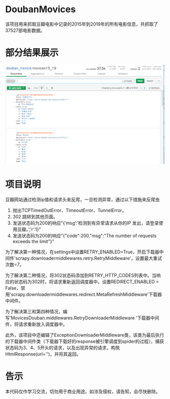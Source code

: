 # DoubanMovices
该项目用来抓取豆瓣电影中记录的2015年到2019年的所有电影信息，共抓取了37527部电影数据。

# 部分结果展示
![](https://github.com/cyhleo/DoubanMovices/blob/master/MovicesDouban/image/result.png)

# 项目说明

豆瓣网站通过检测ip值和请求头来反爬，一旦检测异常，通过以下措施来反爬虫    
1. 抛出TCPTimedOutError、TimeoutError、TunnelError。
2. 302 跳转到其他页面。
3. 发送状态码为200的响应”{‘msg’:’检测到有异常请求从你的IP 发出，请登录使用豆瓣。’,’r’:1}”
4. 发送状态码为200的响应”{"code":200,"msg":"The number of requests exceeds the limit"}”

为了解决第一种情况，在settings中设置RETRY_ENABLED=True，开启下载器中间件'scrapy.downloadermiddlewares.retry.RetryMiddleware'，设置最大重试次数=7。

为了解决第二种情况，将302状态码添加到RETRY_HTTP_CODES列表中。当响应的状态码为302时，将请求重新返回调度器中。设置REDIRECT_ENABLED = False，禁用'scrapy.downloadermiddlewares.redirect.MetaRefreshMiddleware'下载器中间件。

为了解决第三和第四种情况，编写‘MovicesDouban.middlewares.RetryDownloaderMiddleware
’下载器中间件，将请求重新放入调度器中。

此外，该项目中还编辑了ExceptionDownloaderMiddleware类，该类为最后执行的下载器中间件类（下载器下载好的response被引擎调度到spider的过程），捕获状态码为3、4、5开头的请求，以及出现异常的请求，构筑HtmlResponse(url='')，并将其返回。
 
# 告示     
本代码仅作学习交流，切勿用于商业用途。如涉及侵权，请告知，会尽快删除。
